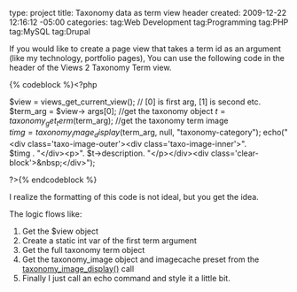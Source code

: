 type: project
title: Taxonomy data as term view header
created: 2009-12-22 12:16:12 -05:00
categories: 
tag:Web Development
tag:Programming
tag:PHP
tag:MySQL
tag:Drupal
<p>If you would like to create a page view that takes a term id as an argument (like my technology, portfolio pages), You can use the following code in the header of the Views 2 Taxonomy Term view.</p><p>{% codeblock %}&lt;?php
 
  $view = views_get_current_view();
  // [0] is first arg, [1] is second etc.
  $term_arg = $view-&gt; args[0];
  //get the taxonomy object
  $t = taxonomy_get_term($term_arg);
  //get the taxonomy term image  
  $timg = taxonomy_image_display($term_arg, null, "taxonomy-category");
  echo("&lt;div class='taxo-image-outer'&gt;&lt;div class='taxo-image-inner'&gt;".  
             $timg . 
          "&lt;/div&gt;&lt;p&gt;". $t-&gt;description.
                                   "&lt;/p&gt;&lt;/div&gt;&lt;div class='clear-block'&gt;&amp;nbsp;&lt;/div&gt;");

?&gt;{% endcodeblock %}</p><p>I realize the formatting of this code is not ideal, but you get the idea.</p> 
 The logic flows like:</p><ol><li>Get the $view object</li><li>Create a static int var of the first term argument</li><li>Get the full taxonomy term object</li><li>Get the taxonomy_image object and imagecache preset from the<a href="http://drupal.org/node/220844" target="_blank"> taxonomy_image_display()</a> call</li><li>Finally I just call an echo command and style it a little bit.</li></ol>
